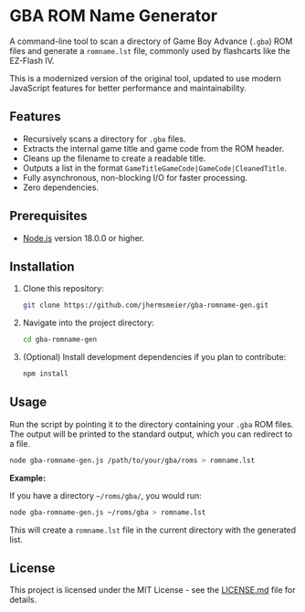 # GBA ROM Name Generator

A command-line tool to scan a directory of Game Boy Advance (`.gba`) ROM files and generate a `romname.lst` file, commonly used by flashcarts like the EZ-Flash IV.

This is a modernized version of the original tool, updated to use modern JavaScript features for better performance and maintainability.

## Features

- Recursively scans a directory for `.gba` files.
- Extracts the internal game title and game code from the ROM header.
- Cleans up the filename to create a readable title.
- Outputs a list in the format `GameTitleGameCode|GameCode|CleanedTitle`.
- Fully asynchronous, non-blocking I/O for faster processing.
- Zero dependencies.

## Prerequisites

- [Node.js](https://nodejs.org/) version 18.0.0 or higher.

## Installation

1.  Clone this repository:
    ```sh
    git clone https://github.com/jhermsmeier/gba-romname-gen.git
    ```
2.  Navigate into the project directory:
    ```sh
    cd gba-romname-gen
    ```
3.  (Optional) Install development dependencies if you plan to contribute:
    ```sh
    npm install
    ```

## Usage

Run the script by pointing it to the directory containing your `.gba` ROM files. The output will be printed to the standard output, which you can redirect to a file.

```sh
node gba-romname-gen.js /path/to/your/gba/roms > romname.lst
```

**Example:**

If you have a directory `~/roms/gba/`, you would run:

```sh
node gba-romname-gen.js ~/roms/gba > romname.lst
```

This will create a `romname.lst` file in the current directory with the generated list.

## License

This project is licensed under the MIT License - see the [LICENSE.md](LICENSE.md) file for details.
